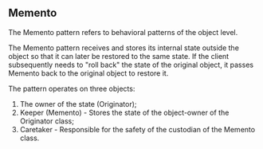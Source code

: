 ## **Memento**

The Memento pattern refers to behavioral patterns of the object level.

The Memento pattern receives and stores its internal state outside the object so that it can later be restored to the same state. If the client subsequently needs to "roll back" the state of the original object, it passes Memento back to the original object to restore it.

The pattern operates on three objects:

<ol>
<li>The owner of the state (Originator);</li>
<li>Keeper (Memento) - Stores the state of the object-owner of the Originator class;</li>
<li>Caretaker - Responsible for the safety of the custodian of the Memento class.</li>
</ol>

